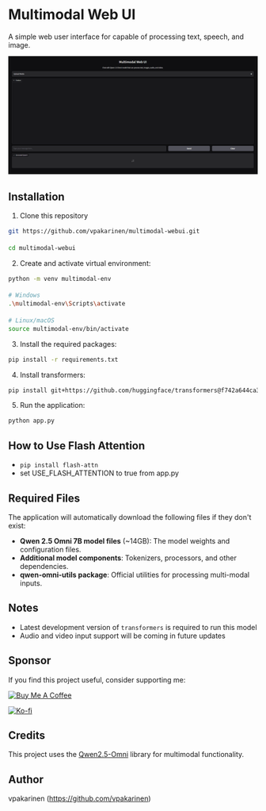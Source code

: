 # Multimodal Web UI

A simple web user interface for capable of processing text, speech, and image.

![Qwen2.5-Omni WebUI Preview](multimodal-webui-preview.png)

## Installation

1. Clone this repository

```bash
git https://github.com/vpakarinen/multimodal-webui.git

cd multimodal-webui
```

2. Create and activate virtual environment:

```bash
python -m venv multimodal-env

# Windows
.\multimodal-env\Scripts\activate

# Linux/macOS
source multimodal-env/bin/activate
```

3. Install the required packages:

```bash
pip install -r requirements.txt
```

4. Install transformers:

```bash
pip install git+https://github.com/huggingface/transformers@f742a644ca32e65758c3adb36225aef1731bd2a8
```

5. Run the application:

```bash
python app.py
```

## How to Use Flash Attention
- ``pip install flash-attn``
- set USE_FLASH_ATTENTION to true from app.py

## Required Files

The application will automatically download the following files if they don't exist:
- **Qwen 2.5 Omni 7B model files** (~14GB): The model weights and configuration files.
- **Additional model components**: Tokenizers, processors, and other dependencies.
- **qwen-omni-utils package**: Official utilities for processing multi-modal inputs.

## Notes
- Latest development version of ``transformers`` is required to run this model
- Audio and video input support will be coming in future updates

## Sponsor

If you find this project useful, consider supporting me:

[![Buy Me A Coffee](https://img.shields.io/badge/Buy%20Me%20A%20Coffee-vpakarinen-FFDD00?style=for-the-badge&logo=buymeacoffee)](https://www.buymeacoffee.com/vpakarinen)

[![Ko-fi](https://img.shields.io/badge/Ko--fi-vpakarinen-FF6433?style=for-the-badge&logo=ko-fi)](https://ko-fi.com/vpakarinen)

## Credits

This project uses the [Qwen2.5-Omni](https://github.com/QwenLM/Qwen2.5-Omni) library for multimodal functionality.

## Author

vpakarinen (https://github.com/vpakarinen)
